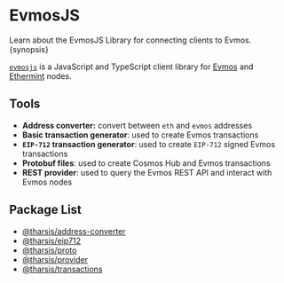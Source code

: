 <!--
order: 1
-->

# EvmosJS

Learn about the EvmosJS Library for connecting clients to Evmos. {synopsis}

[`evmosjs`](https://github.com/evmos/evmosjs) is a JavaScript and TypeScript client library for
[Evmos](https://github.com/evmos/evmos) and [Ethermint](https://github.com/evmos/ethermint) nodes.

## Tools

- **Address converter:** convert between `eth` and `evmos` addresses
- **Basic transaction generator**: used to create Evmos transactions
- **`EIP-712` transaction generator**: used to create `EIP-712` signed Evmos transactions
- **Protobuf files**: used to create Cosmos Hub and Evmos transactions
- **REST provider**: used to query the Evmos REST API and interact with Evmos nodes

## Package List

- [@tharsis/address-converter](https://www.npmjs.com/package/@tharsis/address-converter)
- [@tharsis/eip712](https://www.npmjs.com/package/@tharsis/eip712)
- [@tharsis/proto](https://www.npmjs.com/package/@tharsis/proto)
- [@tharsis/provider](https://www.npmjs.com/package/@tharsis/provider)
- [@tharsis/transactions](https://www.npmjs.com/package/@tharsis/transactions)
